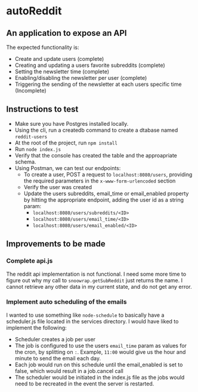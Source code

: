 # autoReddit

## An application to expose an API
The expected functionality is:

* Create and update users (complete)
* Creating and updating a users favorite subreddits (complete)
* Setting the newsletter time (complete)
* Enabling/disabling the newsletter per user (complete)
* Triggering the sending of the newsletter at each users specific time (Incomplete)

## Instructions to test

* Make sure you have Postgres installed locally.
* Using the cli, run a createdb command to create a dtabase named `reddit-users`
* At the root of the project, run `npm install`
* Run `node index.js`
* Verify that the console has created the table and the approapriate schema.
* Using Postman, we can test our endpoints:
  * To create a user, POST a request to `localhost:8080/users`, providing the required parameters in the `x-www-form-urlencoded` section
  * Verify the user was created
  * Update the users subreddits, email_time or email_enabled property by hitting the appropriate endpoint, adding the user id as a string param:
    * `localhost:8080/users/subreddits/<ID>`
    * `localhost:8080/users/email_time/<ID>`
    * `localhost:8080/users/email_enabled/<ID>`

## Improvements to be made

### Complete api.js
The reddit api implementation is not functional. I need some more time to figure out why my call to `snoowrap.getSubReddit` just returns the name. I cannot retrieve any other data in my current state, and do not get any error. 

### Implement auto scheduling of the emails
I wanted to use something like `node-schedule` to basically have a scheduler.js file located in the services directory. I would have liked to implement the following:

* Scheduler creates a job per user
* The job is configured to use the users `email_time` param as values for the cron, by splitting on `:`. Example, `11:00` would give us the hour and minute to send the email each day.
* Each job would run on this schedule until the email_enabled is set to false, which would result in a job.cancel call
* The scheduler would be initiated in the index.js file as the jobs would need to be recreated in the event the server is restarted.
